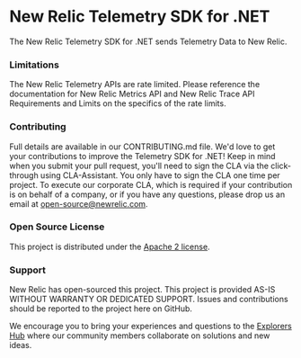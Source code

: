 # New Relic Telemetry SDK for .NET

The New Relic Telemetry SDK for .NET sends Telemetry Data to New Relic.


### Limitations
The New Relic Telemetry APIs are rate limited. Please reference the documentation for New Relic Metrics API and New Relic Trace API Requirements and Limits on the specifics of the rate limits.



### Contributing
Full details are available in our CONTRIBUTING.md file. We'd love to get your contributions to improve the Telemetry SDK for .NET! Keep in mind when you submit your pull request, you'll need to sign the CLA via the click-through using CLA-Assistant. You only have to sign the CLA one time per project. To execute our corporate CLA, which is required if your contribution is on behalf of a company, or if you have any questions, please drop us an email at open-source@newrelic.com.


### Open Source License
This project is distributed under the [Apache 2 license](LICENSE).


### Support
New Relic has open-sourced this project. This project is provided AS-IS WITHOUT WARRANTY OR DEDICATED SUPPORT. Issues and contributions should be reported to the project here on GitHub.

We encourage you to bring your experiences and questions to the [Explorers Hub](https://discuss.newrelic.com) where our community members collaborate on solutions and new ideas.

